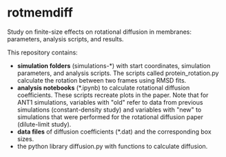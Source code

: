 # rotmemdiff
Study on finite-size effects on rotational diffusion in membranes: parameters, analysis scripts, and results.

This repository contains:
- **simulation folders** (simulations-\*) with start coordinates, simulation parameters, and analysis scripts. The scripts called protein_rotation.py calculate the rotation between two frames using RMSD fits.
- **analysis notebooks** (\*.ipynb) to calculate rotational diffusion coefficients. These scripts recreate plots in the paper. Note that for ANT1 simulations, variables with "old" refer to data from previous simulations (constant-density study) and variables with "new" to simulations that were performed for the rotational diffusion paper (dilute-limit study).
- **data files** of diffusion coefficients (\*.dat) and the corresponding box sizes.
- the python library diffusion.py with functions to calculate diffusion.
